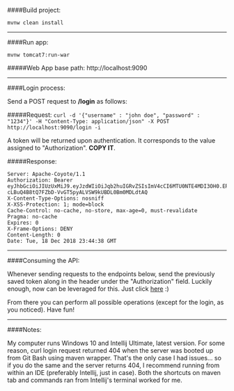 ####Build project: 

`mvnw clean install`

---

####Run app: 

`mvnw tomcat7:run-war`

#####Web App base path: 
http://localhost:9090

---

####Login process:

Send a POST request to **/login** as follows:

#####Request:
`curl -d '{"username" : "john doe", "password" : "1234"}' -H "Content-Type: application/json" -X POST http://localhost:9090/login -i`
                
A token will be returned upon authentication. It corresponds to the value assigned to "Authorization". **COPY IT**.

#####Response:

```
Server: Apache-Coyote/1.1
Authorization: Bearer eyJhbGciOiJIUzUxMiJ9.eyJzdWIiOiJqb2huIGRvZSIsImV4cCI6MTU0NTE4MDI3OH0.ERepXs061Uwkc3r76O9fwDJtBvfbwAr5anjU0PZX-cLBuQ4B8tQ7FZbD-VvGT5pyALVSW9kUBDL0Bm0MDLdtAQ
X-Content-Type-Options: nosniff
X-XSS-Protection: 1; mode=block
Cache-Control: no-cache, no-store, max-age=0, must-revalidate
Pragma: no-cache
Expires: 0
X-Frame-Options: DENY
Content-Length: 0
Date: Tue, 18 Dec 2018 23:44:38 GMT
```

---

####Consuming the API:

Whenever sending requests to the endpoints below, send the previously saved token along in the header
under the "Authorization" field. Luckily enough, now can be leveraged for this. Just click [here](http://localhost:9090/swagger-ui.html) :)

From there you can perform all possible operations (except for the login, as you noticed). Have fun!

---
####Notes:

My computer runs Windows 10 and Intellij Ultimate, latest version. For some reason, curl login request returned 404 when the server was booted 
up from Git Bash using maven wrapper. That's the only case I had issues... so if you do the same and the server returns 404, I recommend running
from within an IDE (preferably Intellij, just in case). Both the shortcuts on maven tab and commands ran from Intellij's terminal worked for me. 